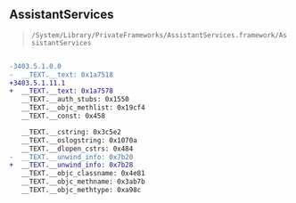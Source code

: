 ## AssistantServices

> `/System/Library/PrivateFrameworks/AssistantServices.framework/AssistantServices`

```diff

-3403.5.1.0.0
-  __TEXT.__text: 0x1a7518
+3403.5.1.11.1
+  __TEXT.__text: 0x1a7578
   __TEXT.__auth_stubs: 0x1550
   __TEXT.__objc_methlist: 0x19cf4
   __TEXT.__const: 0x458

   __TEXT.__cstring: 0x3c5e2
   __TEXT.__oslogstring: 0x1070a
   __TEXT.__dlopen_cstrs: 0x484
-  __TEXT.__unwind_info: 0x7b20
+  __TEXT.__unwind_info: 0x7b28
   __TEXT.__objc_classname: 0x4e81
   __TEXT.__objc_methname: 0x3ab7b
   __TEXT.__objc_methtype: 0xa98c

```
